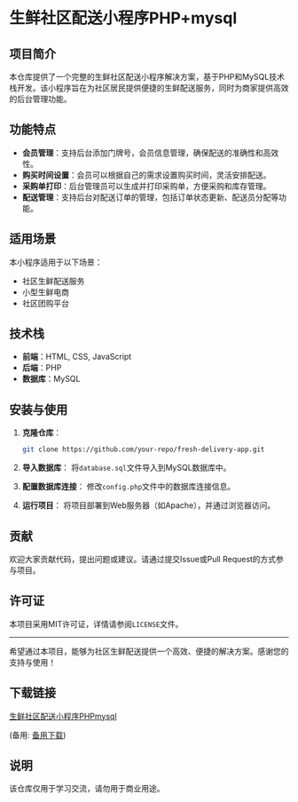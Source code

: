 # 生鲜社区配送小程序PHP+mysql

## 项目简介

本仓库提供了一个完整的生鲜社区配送小程序解决方案，基于PHP和MySQL技术栈开发。该小程序旨在为社区居民提供便捷的生鲜配送服务，同时为商家提供高效的后台管理功能。

## 功能特点

- **会员管理**：支持后台添加门牌号，会员信息管理，确保配送的准确性和高效性。
- **购买时间设置**：会员可以根据自己的需求设置购买时间，灵活安排配送。
- **采购单打印**：后台管理员可以生成并打印采购单，方便采购和库存管理。
- **配送管理**：支持后台对配送订单的管理，包括订单状态更新、配送员分配等功能。

## 适用场景

本小程序适用于以下场景：

- 社区生鲜配送服务
- 小型生鲜电商
- 社区团购平台

## 技术栈

- **前端**：HTML, CSS, JavaScript
- **后端**：PHP
- **数据库**：MySQL

## 安装与使用

1. **克隆仓库**：
   ```bash
   git clone https://github.com/your-repo/fresh-delivery-app.git
   ```

2. **导入数据库**：
   将`database.sql`文件导入到MySQL数据库中。

3. **配置数据库连接**：
   修改`config.php`文件中的数据库连接信息。

4. **运行项目**：
   将项目部署到Web服务器（如Apache），并通过浏览器访问。

## 贡献

欢迎大家贡献代码，提出问题或建议。请通过提交Issue或Pull Request的方式参与项目。

## 许可证

本项目采用MIT许可证，详情请参阅`LICENSE`文件。

---

希望通过本项目，能够为社区生鲜配送提供一个高效、便捷的解决方案。感谢您的支持与使用！

## 下载链接
[生鲜社区配送小程序PHPmysql](https://pan.quark.cn/s/c70a497f1dda) 

(备用: [备用下载](https://pan.baidu.com/s/1hVkMQzlckwlN157tgcJCiw?pwd=1234))

## 说明

该仓库仅用于学习交流，请勿用于商业用途。
